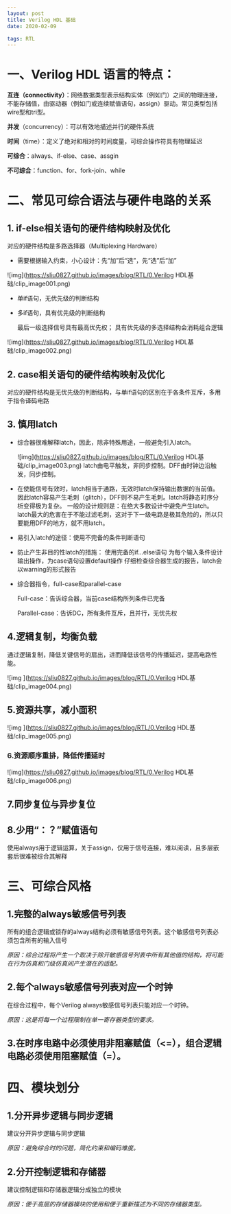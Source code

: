 ```yaml
---
layout: post
title: Verilog HDL 基础
date: 2020-02-09

tags: RTL
---  
```


# 一、Verilog HDL 语言的特点：

**互连（connectivity）**：网络数据类型表示结构实体（例如门）之间的物理连接，不能存储值，由驱动器（例如门或连续赋值语句，assign）驱动。常见类型包括wire型和tri型。

**并发**（concurrency）：可以有效地描述并行的硬件系统 

**时间**（time）：定义了绝对和相对的时间度量，可综合操作符具有物理延迟

**可综合**：always、if-else、case、assgin

**不可综合**：function、for、fork-join、while

# 二、常见可综合语法与硬件电路的关系

## 1. if-else相关语句的硬件结构映射及优化

对应的硬件结构是多路选择器（Multiplexing Hardware）

- 需要根据输入约束，小心设计：先“加”后“选”，先“选”后“加”

![img](https://sliu0827.github.io/images/blog/RTL/0.Verilog HDL基础/clip_image001.png)

- 单if语句，无优先级的判断结构

- 多if语句，具有优先级的判断结构

    最后一级选择信号具有最高优先权；
    具有优先级的多选择结构会消耗组合逻辑

![img](https://sliu0827.github.io/images/blog/RTL/0.Verilog HDL基础/clip_image002.png)

## 2. case相关语句的硬件结构映射及优化

对应的硬件结构是无优先级的判断结构，与单if语句的区别在于各条件互斥，多用于指令译码电路

## 3. 慎用latch

- 综合器很难解释latch，因此，除非特殊用途，一般避免引入latch。

  ![img](https://sliu0827.github.io/images/blog/RTL/0.Verilog HDL基础/clip_image003.png)
  latch由电平触发，非同步控制。DFF由时钟边沿触发，同步控制。

- 在使能信号有效时，latch相当于通路，无效时latch保持输出数据的当前值。因此latch容易产生毛刺（glitch），DFF则不易产生毛刺。latch将静态时序分析变得极为复杂。
   一般的设计规则是：在绝大多数设计中避免产生latch。latch最大的危害在于不能过滤毛刺，这对于下一级电路是极其危险的，所以只要能用DFF的地方，就不用latch。

- 易引入latch的途径：使用不完备的条件判断语句

- 防止产生非目的性latch的措施： 
  	使用完备的if…else语句
    	为每个输入条件设计输出操作，为case语句设置default操作
    	仔细检查综合器生成的报告，latch会以warning的形式报告

- 综合器指令，full-case和parallel-case

  Full-case：告诉综合器，当前case结构所列条件已完备

  Parallel-case：告诉DC，所有条件互斥，且并行，无优先权

## 4.逻辑复制，均衡负载

通过逻辑复制，降低关键信号的扇出，进而降低该信号的传播延迟，提高电路性能。

![img ](https://sliu0827.github.io/images/blog/RTL/0.Verilog HDL基础/clip_image004.png)

## 5.资源共享，减小面积

![img ](https://sliu0827.github.io/images/blog/RTL/0.Verilog HDL基础/clip_image005.png)

### 6.资源顺序重排，降低传播延时

![img](https://sliu0827.github.io/images/blog/RTL/0.Verilog HDL基础/clip_image006.png)

## 7.同步复位与异步复位

## 8.少用“：？”赋值语句

使用always用于逻辑运算，关于assign，仅用于信号连接，难以阅读，且多层嵌套后很难被综合其解释

# 三、可综合风格

## 1.完整的always敏感信号列表

所有的组合逻辑或锁存的always结构必须有敏感信号列表。这个敏感信号列表必须包含所有的输入信号

*原因：综合过程将产生一个取决于除开敏感信号列表中所有其他值的结构，将可能在行为仿真和门级仿真间产生潜在的适配。*

## 2.每个always敏感信号列表对应一个时钟

在综合过程中，每个Verilog always敏感信号列表只能对应一个时钟。

*原因：这是将每一个过程限制在单一寄存器类型的要求。*

## 3.在时序电路中必须使用非阻塞赋值（<=），组合逻辑电路必须使用阻塞赋值（=）。

# 四、模块划分

## 1.分开异步逻辑与同步逻辑

建议分开异步逻辑与同步逻辑

*原因：避免综合时的问题，简化约束和编码难度。*

## 2.分开控制逻辑和存储器

建议控制逻辑和存储器逻辑分成独立的模块

*原因：便于高层的存储器模块的使用和便于重新描述为不同的存储器类型。*



[1]: https://www.icourse163.org/course/SWJTU-1207492806?tid=1207824209	"《芯动力--硬件加速设计方法》"




